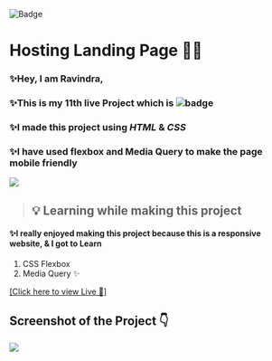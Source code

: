 ![Badge](https://img.shields.io/badge/Project--11-Home--Page-blue)
# Hosting Landing Page 🧑‍💻

### ✨Hey, I am **Ravindra**, 
### ✨This is  my 11th live Project which is ![badge](https://img.shields.io/badge/Mobile---Responsive--Page-Red)
### ✨I made this project using *HTML* & *CSS* 
### ✨I have used flexbox and Media Query to make the page mobile friendly 

![](./assets/Untitled%20design.svg)
>##  💡 Learning while making this project

#### ✨I really enjoyed making this project because this is a responsive website, & I got to Learn
1. CSS Flexbox
2. Media Query  ✨

[[Click here to view Live 🚀]](https://rp-project-11.netlify.app/ "Law Home Page")

## Screenshot of the Project 👇
![](./assets/Hosting%20Landing%20Page.png)